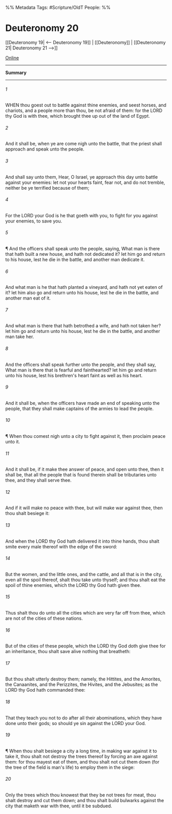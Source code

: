 

%% Metadata
Tags: #Scripture/OldT
People: 
%%
# Deuteronomy 20
[[Deuteronomy 19| <-- Deuteronomy 19]] | [[Deuteronomy]] | [[Deuteronomy 21| Deuteronomy 21 -->]]

[Online](https://churchofjesuschrist.org/study/scriptures/ot/deut/20?lang=eng)

---
__Summary__



---

###### 1
WHEN thou goest out to battle against thine enemies, and seest horses, and chariots, and a people more than thou, be not afraid of them: for the LORD thy God is with thee, which brought thee up out of the land of Egypt.
###### 2
And it shall be, when ye are come nigh unto the battle, that the priest shall approach and speak unto the people.
###### 3
And shall say unto them, Hear, O Israel, ye approach this day unto battle against your enemies: let not your hearts faint, fear not, and do not tremble, neither be ye terrified because of them;
###### 4
For the LORD your God is he that goeth with you, to fight for you against your enemies, to save you.
###### 5
¶ And the officers shall speak unto the people, saying, What man is there that hath built a new house, and hath not dedicated it?  let him go and return to his house, lest he die in the battle, and another man dedicate it.
###### 6
And what man is he that hath planted a vineyard, and hath not yet eaten of it?  let him also go and return unto his house, lest he die in the battle, and another man eat of it.
###### 7
And what man is there that hath betrothed a wife, and hath not taken her?  let him go and return unto his house, lest he die in the battle, and another man take her.
###### 8
And the officers shall speak further unto the people, and they shall say, What man is there that is fearful and fainthearted?  let him go and return unto his house, lest his brethren's heart faint as well as his heart.
###### 9
And it shall be, when the officers have made an end of speaking unto the people, that they shall make captains of the armies to lead the people.
###### 10
¶ When thou comest nigh unto a city to fight against it, then proclaim peace unto it.
###### 11
And it shall be, if it make thee answer of peace, and open unto thee, then it shall be, that all the people that is found therein shall be tributaries unto thee, and they shall serve thee.
###### 12
And if it will make no peace with thee, but will make war against thee, then thou shalt besiege it:
###### 13
And when the LORD thy God hath delivered it into thine hands, thou shalt smite every male thereof with the edge of the sword:
###### 14
But the women, and the little ones, and the cattle, and all that is in the city, even all the spoil thereof, shalt thou take unto thyself; and thou shalt eat the spoil of thine enemies, which the LORD thy God hath given thee.
###### 15
Thus shalt thou do unto all the cities which are very far off from thee, which are not of the cities of these nations.
###### 16
But of the cities of these people, which the LORD thy God doth give thee for an inheritance, thou shalt save alive nothing that breatheth:
###### 17
But thou shalt utterly destroy them; namely, the Hittites, and the Amorites, the Canaanites, and the Perizzites, the Hivites, and the Jebusites; as the LORD thy God hath commanded thee:
###### 18
That they teach you not to do after all their abominations, which they have done unto their gods; so should ye sin against the LORD your God.
###### 19
¶ When thou shalt besiege a city a long time, in making war against it to take it, thou shalt not destroy the trees thereof by forcing an axe against them: for thou mayest eat of them, and thou shalt not cut them down (for the tree of the field is man's life) to employ them in the siege:
###### 20
Only the trees which thou knowest that they be not trees for meat, thou shalt destroy and cut them down; and thou shalt build bulwarks against the city that maketh war with thee, until it be subdued.



